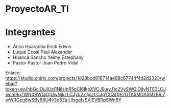 ﻿# ProyectoAR_TI
# Integrantes
- Anco Huaracha Erick Edwin
- Luque Ccosi Paul Alexander
- Huanca Sancho Yeimy Estephany
- Pastor Pastor Juan Pedro Vidal

Enlace: https://studio.onirix.com/projects/1d28bcd818714ae88c67744f4d2d2323/webar?token=eyJhbGciOiJIUzI1NiIsInR5cCI6IkpXVCJ9.eyJ1c2VySWQiOjIyNTE3LCJwcm9qZWN0SWQiOjUwNjkzLCJyb2xlIjozLCJpYXQiOjE2OTA5MDA5MzB9.7wWRGeg6wSBy88U4v3q5ZjuUIxgafsSXiEVBRpSWn6Y
